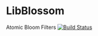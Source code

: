 # LibBlossom
Atomic Bloom Filters
[![Build Status](https://travis-ci.org/schmidmt/libblossom.svg?branch=master)](https://travis-ci.org/schmidmt/libblossom)
